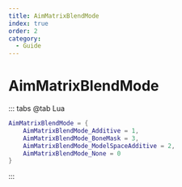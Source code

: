 ```yaml
---
title: AimMatrixBlendMode
index: true
order: 2
category:
  - Guide
---
```


# AimMatrixBlendMode
::: tabs
@tab Lua
```lua
AimMatrixBlendMode = {
    AimMatrixBlendMode_Additive = 1,
    AimMatrixBlendMode_BoneMask = 3,
    AimMatrixBlendMode_ModelSpaceAdditive = 2,
    AimMatrixBlendMode_None = 0
}
```
:::